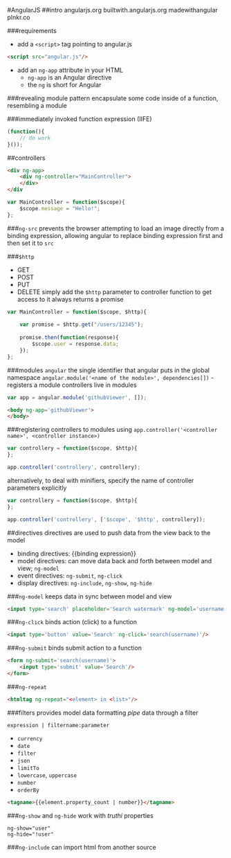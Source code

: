 #AngularJS
##intro
angularjs.org
builtwith.angularjs.org
madewithangular
plnkr.co

###requirements
- add a `<script>` tag pointing to angular.js
```html
<script src="angular.js"/>
```
- add an `ng-app` attribute in your HTML
    * `ng-app` is an Angular directive
    * the `ng` is short for Angular

###revealing module pattern
encapsulate some code inside of a function, resembling a module

###immediately invoked function expression (IIFE)
```javascript
(function(){
    // do work
}());
```

##controllers
```html
<div ng-app>
    <div ng-controller="MainController">
    </div>
</div
```
```javascript
var MainController = function($scope){
    $scope.message = "Hello!";
};
```

###`ng-src`
prevents the browser attempting to load an image directly from a binding expression, allowing angular to replace binding expression first and then set it to `src`

###`$http`
- GET
- POST
- PUT
- DELETE
simply add the `$http` parameter to controller function to get access to it
always returns a promise
```javascript
var MainController = function($scope, $http){
    
    var promise = $http.get("/users/12345");
    
    promise.then(function(response){
        $scope.user = response.data;
    });
};
```

###modules
`angular` the single identifier that angular puts in the global namespace
`angular.module('<name of the module>', dependencies[])` - registers a module
controllers live in modules
```javascript
var app = angular.module('githubViewer', []);
```

```html
<body ng-app='githubViewer'>
</body>
```

###registering controllers to modules
using `app.controller('<controller name>', <controller instance>)`
```javascript
var controllery = function($scope, $http){
};

app.controller('controllery', controllery);
```

alternatively, to deal with minifiers, specify the name of controller parameters explicitly
```javascript
var controllery = function($scope, $http){
};

app.controller('controllery', ['$scope', '$http', controllery]);
```

##directives
directives are used to push data from the view back to the model

- binding directives: {{binding expression}}
- model directives: can move data back and forth between model and view; `ng-model`
- event directives: `ng-submit`, `ng-click`
- display directives: `ng-include`, `ng-show`, `ng-hide`

###`ng-model`
keeps data in sync between model and view
```html
<input type='search' placeholder='Search watermark' ng-model='username'/>
```
###`ng-click`
binds action (click) to a function
```html
<input type='button' value='Search' ng-click='search(username)'/>
```

###`ng-submit`
binds submit action to a function
```html
<form ng-submit='search(username)'>
    <input type='submit' value='Search'/>
</form>
```

###`ng-repeat`
```html
<htmltag ng-repeat="<element> in <list>"/>
```

###filters
provides model data formatting
_pipe_ data through a filter
```
expression | filtername:parameter
```
- `currency`
- `date`
- `filter`
- `json`
- `limitTo`
- `lowercase`, `uppercase`
- `number`
- `orderBy`
```html
<tagname>{{element.property_count | number}}</tagname>
```

###`ng-show` and `ng-hide`
work with _truthi_ properties

```
ng-show="user"
ng-hide="!user"
```

###`ng-include`
can import html from another source